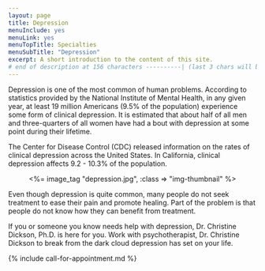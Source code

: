 ```yaml
---
layout: page
title: Depression
menuInclude: yes
menuLink: yes
menuTopTitle: Specialties
menuSubTitle: "Depression"
excerpt: A short introduction to the content of this site.
# end of description at 156 characters ----------| (last 3 chars will be replaced by '...' on overflow)
---
```


<p>Depression is one of the most common of human problems. According to statistics provided by the National Institute of Mental Health, in any given year, at least 19 million Americans (9.5% of the population) experience some form of clinical depression. It is estimated that about half of all men and three-quarters of all women have had a bout with depression at some point during their lifetime.</p> 

<p>The Center for Disease Control (CDC) released information on the rates of clinical depression across the United States. In California, clinical depression affects 9.2 - 10.3% of the population.</p>

<center>
<%= image_tag "depression.jpg", :class => "img-thumbnail" %>
</center>

<p>Even though depression is quite common, many people do not seek treatment to ease their pain and promote healing. Part of the problem is that people do not know how they can benefit from treatment.</p>

<p>If you or someone you know needs help with depression, Dr. Christine Dickson, Ph.D. is here for you. Work with psychotherapist, Dr. Christine Dickson to break from the dark cloud depression has set on your life.</p>

{% include call-for-appointment.md %}
